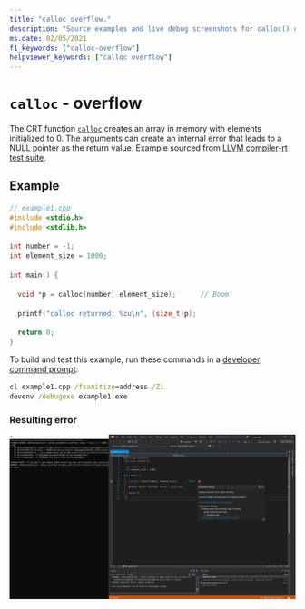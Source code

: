 ```yaml
---
title: "calloc overflow."
description: "Source examples and live debug screenshots for calloc() overflow errors."
ms.date: 02/05/2021
f1_keywords: ["calloc-overflow"]
helpviewer_keywords: ["calloc overflow"]
---
```


# `calloc` - overflow

The CRT function [`calloc`](../c-runtime-library/reference/calloc.md) creates an array in memory with elements initialized to 0. The arguments can create an internal error that leads to a NULL pointer as the return value. Example sourced from [LLVM compiler-rt test suite](https://github.com/llvm/llvm-project/tree/main/compiler-rt/test/asan/TestCases).

## Example

```cpp
// example1.cpp
#include <stdio.h>
#include <stdlib.h>

int number = -1;
int element_size = 1000;

int main() {

  void *p = calloc(number, element_size);      // Boom!

  printf("calloc returned: %zu\n", (size_t)p);

  return 0;
}
```

To build and test this example, run these commands in a [developer command prompt](../build/building-on-the-command-line.md#developer_command_prompt_shortcuts):

```cmd
cl example1.cpp /fsanitize=address /Zi
devenv /debugexe example1.exe
```

### Resulting error

![Screenshot of debugger displaying error in example1](media/calloc-overflow-example1.png)
